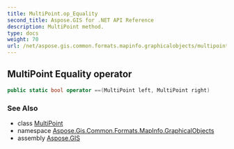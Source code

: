```yaml
---
title: MultiPoint.op_Equality
second_title: Aspose.GIS for .NET API Reference
description: MultiPoint method. 
type: docs
weight: 70
url: /net/aspose.gis.common.formats.mapinfo.graphicalobjects/multipoint/op_equality/
---
```

## MultiPoint Equality operator

```csharp
public static bool operator ==(MultiPoint left, MultiPoint right)
```

### See Also

* class [MultiPoint](../)
* namespace [Aspose.Gis.Common.Formats.MapInfo.GraphicalObjects](../../multipoint/)
* assembly [Aspose.GIS](../../../)


